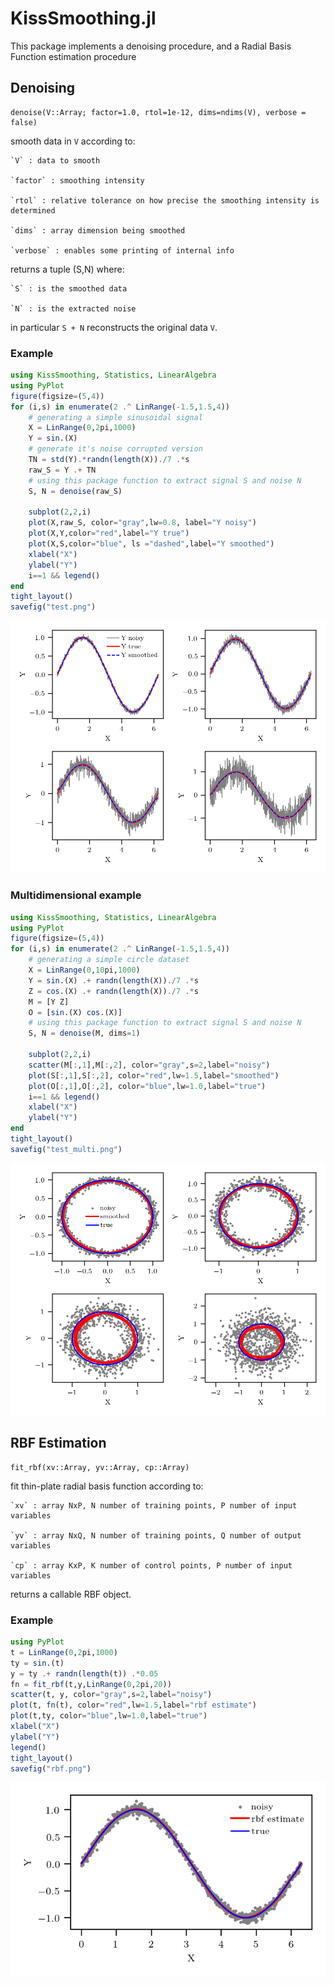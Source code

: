 # KissSmoothing.jl
This package implements a denoising procedure, and a Radial Basis Function estimation procedure
## Denoising

    denoise(V::Array; factor=1.0, rtol=1e-12, dims=ndims(V), verbose = false)

smooth data in `V` according to:

    `V` : data to smooth

    `factor` : smoothing intensity

    `rtol` : relative tolerance on how precise the smoothing intensity is determined

    `dims` : array dimension being smoothed

    `verbose` : enables some printing of internal info

returns a tuple (S,N) where:

    `S` : is the smoothed data

    `N` : is the extracted noise

in particular `S + N` reconstructs the original data `V`.


### Example

```julia
using KissSmoothing, Statistics, LinearAlgebra
using PyPlot
figure(figsize=(5,4))
for (i,s) in enumerate(2 .^ LinRange(-1.5,1.5,4))
    # generating a simple sinusoidal signal
    X = LinRange(0,2pi,1000)
    Y = sin.(X)
    # generate it's noise corrupted version
    TN = std(Y).*randn(length(X))./7 .*s
    raw_S = Y .+ TN
    # using this package function to extract signal S and noise N
    S, N = denoise(raw_S)

    subplot(2,2,i)
    plot(X,raw_S, color="gray",lw=0.8, label="Y noisy")
    plot(X,Y,color="red",label="Y true")
    plot(X,S,color="blue", ls ="dashed",label="Y smoothed")
    xlabel("X")
    ylabel("Y")
    i==1 && legend()
end
tight_layout()
savefig("test.png")
```
![test.png](test.png "Plot of 1D signal smoothing")

### Multidimensional example
```julia
using KissSmoothing, Statistics, LinearAlgebra
using PyPlot
figure(figsize=(5,4))
for (i,s) in enumerate(2 .^ LinRange(-1.5,1.5,4))
    # generating a simple circle dataset
    X = LinRange(0,10pi,1000)
    Y = sin.(X) .+ randn(length(X))./7 .*s
    Z = cos.(X) .+ randn(length(X))./7 .*s
    M = [Y Z]
    O = [sin.(X) cos.(X)]
    # using this package function to extract signal S and noise N
    S, N = denoise(M, dims=1)

    subplot(2,2,i)
    scatter(M[:,1],M[:,2], color="gray",s=2,label="noisy")
    plot(S[:,1],S[:,2], color="red",lw=1.5,label="smoothed")
    plot(O[:,1],O[:,2], color="blue",lw=1.0,label="true")
    i==1 && legend()
    xlabel("X")
    ylabel("Y")
end
tight_layout()
savefig("test_multi.png")
```
![test_multi.png](test_multi.png "Plot of multidim smoothing")

## RBF Estimation

    fit_rbf(xv::Array, yv::Array, cp::Array)

fit thin-plate radial basis function according to:

    `xv` : array NxP, N number of training points, P number of input variables

    `yv` : array NxQ, N number of training points, Q number of output variables

    `cp` : array KxP, K number of control points, P number of input variables

returns a callable RBF object.

### Example

```julia
using PyPlot
t = LinRange(0,2pi,1000)
ty = sin.(t)
y = ty .+ randn(length(t)) .*0.05
fn = fit_rbf(t,y,LinRange(0,2pi,20))
scatter(t, y, color="gray",s=2,label="noisy")
plot(t, fn(t), color="red",lw=1.5,label="rbf estimate")
plot(t,ty, color="blue",lw=1.0,label="true")
xlabel("X")
ylabel("Y")
legend()
tight_layout()
savefig("rbf.png")
```
![rbf.png](rbf.png "Plot of rbf estimation")
